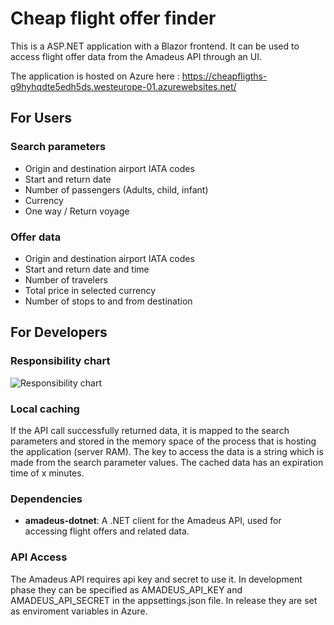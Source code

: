 # Cheap flight offer finder

This is a ASP.NET application with a Blazor frontend. It can be used to access flight offer data from the Amadeus API through an UI.

The application is hosted on Azure here : 
https://cheapfligths-g9hyhqdte5edh5ds.westeurope-01.azurewebsites.net/

## For Users

### Search parameters
 - Origin and destination airport IATA codes
 - Start and return date
 - Number of passengers (Adults, child, infant)
 - Currency
 - One way / Return voyage

### Offer data
 - Origin and destination airport IATA codes
 - Start and return date and time
 - Number of travelers
 - Total price in selected currency
 - Number of stops to and from destination

## For Developers

### Responsibility chart

![Responsibility chart](https://imgur.com/OjbjXf8.png)
### Local caching
If the API call successfully returned data, it is mapped to the search parameters and stored in the memory space of the process that is hosting the application (server RAM). The key to access the data is a string which is made from the search parameter values. The cached data has an expiration time of x minutes.

### Dependencies
-  **amadeus-dotnet**: A .NET client for the Amadeus API, used for accessing flight offers and related data.

### API Access
The Amadeus API requires api key and secret to use it. In development phase they can be specified as AMADEUS_API_KEY and AMADEUS_API_SECRET in the appsettings.json file. In release they are set as enviroment variables in Azure.
